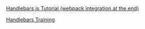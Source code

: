 
[Handlebars.js Tutorial (webpack integration at the end)](https://www.youtube.com/watch?v=wSNa5b1mS5Y)

[Handlebars Training](https://www.youtube.com/watch?v=2sXjmewEQOY&list=PLtV5RF44Yj8S4RcpQehL-2XMuVsJXwNvK&index=1)